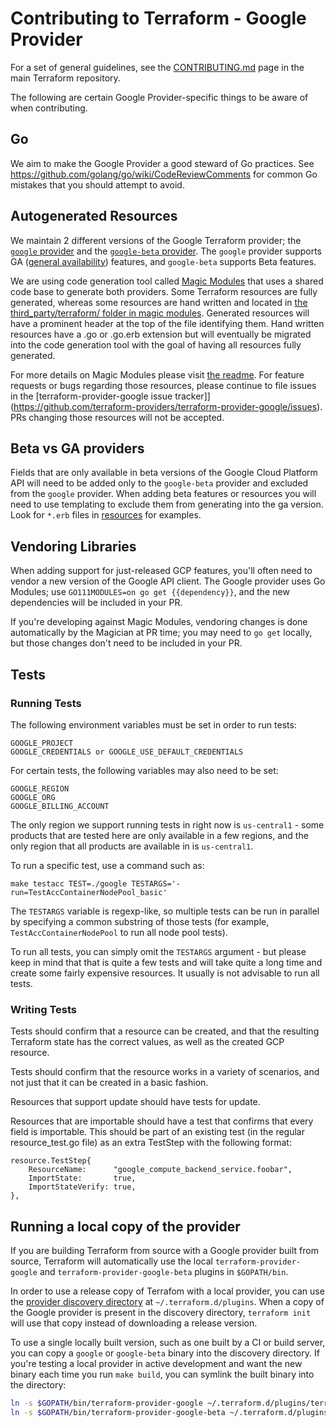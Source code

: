 # Contributing to Terraform - Google Provider

For a set of general guidelines, see the [CONTRIBUTING.md](https://github.com/hashicorp/terraform/blob/master/.github/CONTRIBUTING.md) page in the main Terraform repository.

The following are certain Google Provider-specific things to be aware of when contributing.

## Go

We aim to make the Google Provider a good steward of Go practices. See https://github.com/golang/go/wiki/CodeReviewComments for common Go mistakes that you should attempt to avoid.

## Autogenerated Resources

We maintain 2 different versions of the Google Terraform provider; the [`google` provider](https://github.com/terraform-providers/terraform-provider-google) and the [`google-beta` provider](https://github.com/terraform-providers/terraform-provider-google-beta). The `google` provider supports GA ([general availability](https://cloud.google.com/terms/launch-stages)) features, and `google-beta` supports Beta features.

We are using code generation tool called [Magic Modules](https://github.com/googleCloudPlatform/magic-modules/) that uses a shared code base to generate both providers. Some Terraform resources are fully generated, whereas some resources are hand written and located in [the third_party/terraform/ folder in magic modules](https://github.com/GoogleCloudPlatform/magic-modules/tree/master/third_party/terraform/resources). Generated resources will have a prominent header at the top of the file identifying them. Hand written resources have a .go or .go.erb extension but will eventually be migrated into the code generation tool with the goal of having all resources fully generated.

For more details on Magic Modules please visit [the readme](https://github.com/GoogleCloudPlatform/magic-modules). For feature requests or bugs regarding those resources, please continue to file issues in the [terraform-provider-google issue tracker]](https://github.com/terraform-providers/terraform-provider-google/issues). PRs changing those resources will not be accepted.

## Beta vs GA providers

Fields that are only available in beta versions of the Google Cloud Platform API will need to be added only to the `google-beta` provider and excluded from the `google` provider. When adding beta features or resources you will need to use templating to exclude them from generating into the ga version. Look for `*.erb` files in [resources](https://github.com/GoogleCloudPlatform/magic-modules/tree/master/third_party/terraform/resources) for examples.

## Vendoring Libraries

When adding support for just-released GCP features, you'll often need to vendor a new version of the Google API client. The Google provider uses Go Modules; use `GO111MODULES=on go get {{dependency}}`, and the new dependencies will be included in your PR.

If you're developing against Magic Modules, vendoring changes is done automatically by the Magician at PR time; you may need to `go get` locally, but those changes don't need to be included in your PR.

## Tests

### Running Tests

The following environment variables must be set in order to run tests:
```
GOOGLE_PROJECT
GOOGLE_CREDENTIALS or GOOGLE_USE_DEFAULT_CREDENTIALS
```
For certain tests, the following variables may also need to be set:
```
GOOGLE_REGION
GOOGLE_ORG
GOOGLE_BILLING_ACCOUNT
```

The only region we support running tests in right now is `us-central1` - some products that are tested here are only available in a few regions, and the only region that all products are available in is `us-central1`.

To run a specific test, use a command such as:
```
make testacc TEST=./google TESTARGS='-run=TestAccContainerNodePool_basic'
```

The `TESTARGS` variable is regexp-like, so multiple tests can be run in parallel by specifying a common substring of those tests (for example, `TestAccContainerNodePool` to run all node pool tests).

To run all tests, you can simply omit the `TESTARGS` argument - but please keep in mind that that is quite a few tests and will take quite a long time and create some fairly expensive resources.  It usually is not advisable to run all tests.

### Writing Tests

Tests should confirm that a resource can be created, and that the resulting Terraform state has the correct values, as well as the created GCP resource.

Tests should confirm that the resource works in a variety of scenarios, and not just that it can be created in a basic fashion.

Resources that support update should have tests for update.

Resources that are importable should have a test that confirms that every field is importable. This should be part of an existing test (in the regular resource_test.go file) as an extra TestStep with the following format:
```
resource.TestStep{
	ResourceName:      "google_compute_backend_service.foobar",
	ImportState:       true,
	ImportStateVerify: true,
},
```

## Running a local copy of the provider
If you are building Terraform from source with a Google provider built from source, Terraform will automatically use the
local `terraform-provider-google` and `terraform-provider-google-beta` plugins in `$GOPATH/bin`.

In order to use a release copy of Terrafom with a local provider, you can use the [provider discovery directory](https://www.terraform.io/docs/extend/how-terraform-works.html#discovery)
at `~/.terraform.d/plugins`. When a copy of the Google provider is present in the discovery directory, `terraform init` will
use that copy instead of downloading a release version.

To use a single locally built version, such as one built by a CI or build server, you can copy a `google` or `google-beta`
binary into the discovery directory. If you're testing a local provider in active development and want the new binary each
time you run `make build`, you can symlink the built binary into the directory:

```bash
ln -s $GOPATH/bin/terraform-provider-google ~/.terraform.d/plugins/terraform-provider-google
ln -s $GOPATH/bin/terraform-provider-google-beta ~/.terraform.d/plugins/terraform-provider-google-beta
```
